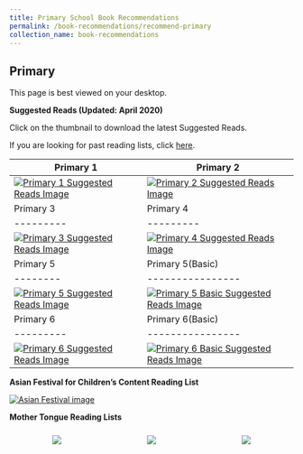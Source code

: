 ```yaml
---
title: Primary School Book Recommendations
permalink: /book-recommendations/recommend-primary
collection_name: book-recommendations
---
```


## **Primary**

This page is best viewed on your desktop.

**Suggested Reads (Updated: April 2020)**

Click on the thumbnail to download the latest Suggested Reads.

If you are looking for past reading lists, click [here](/book-recommendations/archives/recommend-primary-archives).

| Primary 1 | Primary 2 |
| --------- | --------- |
| [![Primary 1 Suggested Reads Image](/images/recommendationsprimary/p1-GRL.jpg)](/images/recommendationsprimary/NLB-Suggested-Reads-Primary-P1-FA-VER-300320.pdf) | [![Primary 2 Suggested Reads Image](/images/recommendationsprimary/p2-GRL.jpg)](/images/recommendationsprimary/NLB-Suggested-Reads-Primary-P2-FA-VER-300320.pdf) |
| Primary 3 | Primary 4 | 
| --------- | --------- |
| [![Primary 3 Suggested Reads Image](/images/recommendationsprimary/p3-GRL.jpg)](/images/recommendationsprimary/NLB-Suggested-Reads-Primary-P3-FA-VER-300320.pdf) | [![Primary 4 Suggested Reads Image](/images/recommendationsprimary/p4-GRL.jpg)](/images/recommendationsprimary/NLB-Suggested-Reads-Primary-P4-FA-VER-300320.pdf) | 
| Primary 5 | Primary 5(Basic) |
| -------- | ---------------- |
| [![Primary 5 Suggested Reads Image](/images/recommendationsprimary/p5-GRL.jpg)](/images/recommendationsprimary/NLB-Suggested-Reads-Primary-P5-FA-VER-300320.pdf) | [![Primary 5 Basic Suggested Reads Image](/images/recommendationsprimary/p5-Basic-GRL.jpg)](/images/recommendationsprimary/NLB-Suggested-Reads-Primary-P5F-FA-VER-300320.pdf)
| Primary 6 | Primary 6(Basic) |
| --------- | ---------------- |
| [![Primary 6 Suggested Reads Image](/images/recommendationsprimary/p6-GRL.jpg)](/images/recommendationsprimary/NLB-Suggested-Reads-Primary-P6-FA-VER-300320.pdf) | [![Primary 6 Basic Suggested Reads Image](/images/recommendationsprimary/p6-Basic-GRL.jpg)](/images/recommendationsprimary/NLB-Suggested-Reads-Primary-P6F-FA-VER-300320.pdf) |

**Asian Festival for Children’s Content Reading List**

[![Asian Festival image](/images/recommendationsprimary/AFCC-1.png)](/images/recommendationsprimary/20200331_NLB_AFCCReadingList-LOW-RES-1.pdf) 

**Mother Tongue Reading Lists**

<div class="wrapper" style="width: 100%;">
<div class="container" style="display: flex; margin: auto; align-content: flex-start; width: inherit; flex-wrap: wrap">  
	<div class="image-container" style="margin: auto;">
		<a href="/images/recommendationsprimary/NLB-Chinese-Graded-Reading-%20List-FA-with-%20cropmarks.pdf"><img src="/images/recommendationsprimary/NLB-Chinese-Graded-Reading-List-cover.png" style="max-width: 25rem; padding: 10px; margin: auto;"></a>
	</div>
	<div class="image-container" style="margin: auto;">
		<a href="/images/recommendationsprimary/NLB-Malay-Graded-Reading-List-Pri.pdf"><img src="/images/recommendationsprimary/NLB-Malay-Graded-Reading-List-cover.png" style="max-width: 24.35rem; padding: 10px; margin: auto;"></a>
	</div>
	<div class="image-container" style="margin: auto;">
		<a href="/images/recommendationsprimary/NLB-Tamil-Graded-Reading-List-Pri.pdf"><img src="/images/recommendationsprimary/NLB-Tamil-Graded-Reading-List-cover.png" style="max-width: 25.2rem; padding: 10px; margin:auto;"></a>
	</div>
</div>
</div>


